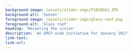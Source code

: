 ```yaml
---
background-image: /assets/slider-imgs/P1020563.JPG
background-alt: 'Sunset'
foreground-image: /assets/slider-imgs/glass-roof.png
foreground-alt: 'Glass roof'
heading: 'Recasting the vision'
description: 'An EMCF-wide initiative for January 2017'
link-text:
link-url: 
---
```

